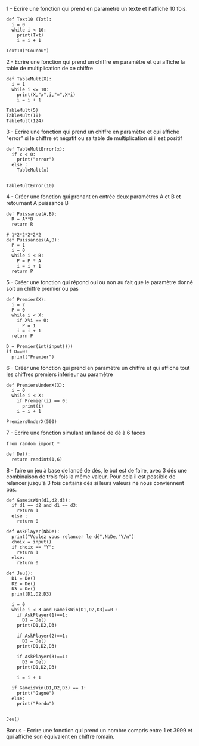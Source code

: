 1 - Ecrire une fonction qui prend en paramètre un texte et l'affiche 10 fois.

```
def Text10 (Txt):
  i = 0
  while i < 10:
    print(Txt)
    i = i + 1

Text10("Coucou")
```

2 - Ecrire une fonction qui prend un chiffre en paramètre et qui affiche la table de multiplication de ce chiffre

```
def TableMult(X):
  i = 1
  while i <= 10:
    print(X,"x",i,"=",X*i)
    i = i + 1

TableMult(5)
TableMult(10)
TableMult(124)
```

3 - Ecrire une fonction qui prend un chiffre en paramètre et qui affiche "error" si le chiffre et négatif ou sa table de multiplication si il est positif

```
def TableMultError(x):
  if x < 0:
    print("error")
  else :
    TableMult(x)


TableMultError(10)
```

4 - Créer une fonction qui prenant en entrée deux paramètres A et B et retournant A puissance B

```
def Puissance(A,B):
  R = A**B
  return R
```


```
# 1*2*2*2*2*2
def Puissances(A,B):
  P = 1
  i = 0
  while i < B:
    P = P * A
    i = i + 1
  return P
```

5 - Créer une fonction qui répond oui ou non au fait que le paramètre donné soit un chiffre premier ou pas

```
def Premier(X):
  i = 2
  P = 0
  while i < X:
    if X%i == 0:
      P = 1
    i = i + 1
  return P

D = Premier(int(input()))
if D==0:
  print("Premier")
```

6 - Créer une fonction qui prend en paramètre un chiffre et qui affiche tout les chiffres premiers inférieur au paramètre

```
def PremiersUnderX(X):
  i = 0
  while i < X:
    if Premier(i) == 0:
      print(i)
    i = i + 1

PremiersUnderX(500)
```

7 - Ecrire une fonction simulant un lancé de dé à 6 faces

```
from random import *

def De():
  return randint(1,6)
```

8 - faire un jeu à base de lancé de dés, le but est de faire, avec 3 dés une combinaison de trois fois la même valeur.
Pour cela il est possible de relancer jusqu'à 3 fois certains dès si leurs valeurs ne nous conviennent pas.


```
def GameisWin(d1,d2,d3):
  if d1 == d2 and d1 == d3:
    return 1
  else :
    return 0

def AskPlayer(NbDe):
  print("Voulez vous relancer le dé",NbDe,"Y/n")
  choix = input()
  if choix == "Y":
    return 1
  else:
    return 0

def Jeu():
  D1 = De()
  D2 = De()
  D3 = De()
  print(D1,D2,D3)

  i = 0
  while i < 3 and GameisWin(D1,D2,D3)==0 :
    if AskPlayer(1)==1:
      D1 = De()
    print(D1,D2,D3)
    
    if AskPlayer(2)==1:
      D2 = De()
    print(D1,D2,D3)

    if AskPlayer(3)==1:
      D3 = De()
    print(D1,D2,D3)

    i = i + 1

  if GameisWin(D1,D2,D3) == 1:
    print("Gagné")
  else:
    print("Perdu")


Jeu()
```

Bonus - Ecrire une fonction qui prend un nombre compris entre 1 et 3999 et qui affiche son équivalent en chiffre romain. 

```

```


